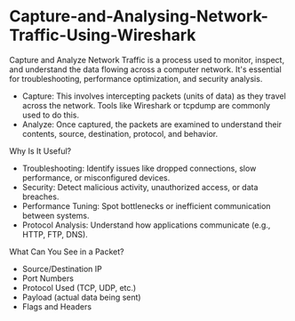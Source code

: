 # Capture-and-Analysing-Network-Traffic-Using-Wireshark
 Capture and Analyze Network Traffic is a process used to monitor, inspect, and understand the data flowing across a computer network. It's essential for troubleshooting, performance optimization, and security analysis.

- Capture: This involves intercepting packets (units of data) as they travel across the network. Tools like Wireshark or tcpdump are commonly used to do this.
- Analyze: Once captured, the packets are examined to understand their contents, source, destination, protocol, and behavior.

Why Is It Useful?
- Troubleshooting: Identify issues like dropped connections, slow performance, or misconfigured devices.
- Security: Detect malicious activity, unauthorized access, or data breaches.
- Performance Tuning: Spot bottlenecks or inefficient communication between systems.
- Protocol Analysis: Understand how applications communicate (e.g., HTTP, FTP, DNS).

What Can You See in a Packet?
- Source/Destination IP
- Port Numbers
- Protocol Used (TCP, UDP, etc.)
- Payload (actual data being sent)
- Flags and Headers

